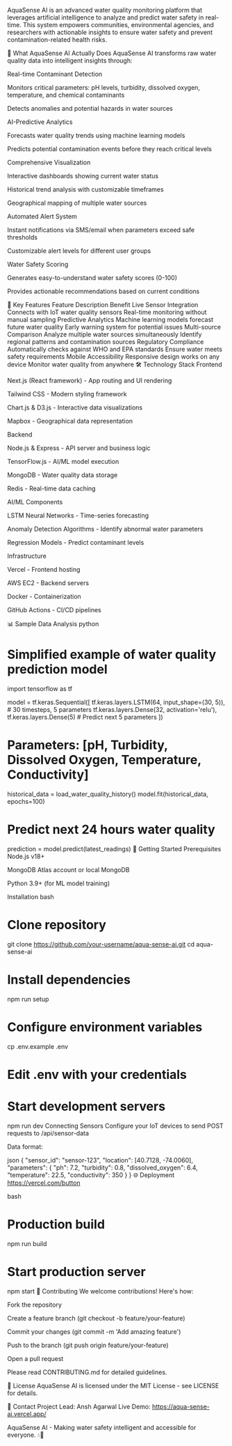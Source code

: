 AquaSense AI is an advanced water quality monitoring platform that leverages artificial intelligence to analyze and predict water safety in real-time. This system empowers communities, environmental agencies, and researchers with actionable insights to ensure water safety and prevent contamination-related health risks.

🌊 What AquaSense AI Actually Does
AquaSense AI transforms raw water quality data into intelligent insights through:

Real-time Contaminant Detection

Monitors critical parameters: pH levels, turbidity, dissolved oxygen, temperature, and chemical contaminants

Detects anomalies and potential hazards in water sources

AI-Predictive Analytics

Forecasts water quality trends using machine learning models

Predicts potential contamination events before they reach critical levels

Comprehensive Visualization

Interactive dashboards showing current water status

Historical trend analysis with customizable timeframes

Geographical mapping of multiple water sources

Automated Alert System

Instant notifications via SMS/email when parameters exceed safe thresholds

Customizable alert levels for different user groups

Water Safety Scoring

Generates easy-to-understand water safety scores (0-100)

Provides actionable recommendations based on current conditions

🚀 Key Features
Feature	Description	Benefit
Live Sensor Integration	Connects with IoT water quality sensors	Real-time monitoring without manual sampling
Predictive Analytics	Machine learning models forecast future water quality	Early warning system for potential issues
Multi-source Comparison	Analyze multiple water sources simultaneously	Identify regional patterns and contamination sources
Regulatory Compliance	Automatically checks against WHO and EPA standards	Ensure water meets safety requirements
Mobile Accessibility	Responsive design works on any device	Monitor water quality from anywhere
🛠️ Technology Stack
Frontend

Next.js (React framework) - App routing and UI rendering

Tailwind CSS - Modern styling framework

Chart.js & D3.js - Interactive data visualizations

Mapbox - Geographical data representation

Backend

Node.js & Express - API server and business logic

TensorFlow.js - AI/ML model execution

MongoDB - Water quality data storage

Redis - Real-time data caching

AI/ML Components

LSTM Neural Networks - Time-series forecasting

Anomaly Detection Algorithms - Identify abnormal water parameters

Regression Models - Predict contaminant levels

Infrastructure

Vercel - Frontend hosting

AWS EC2 - Backend servers

Docker - Containerization

GitHub Actions - CI/CD pipelines

📊 Sample Data Analysis
python
# Simplified example of water quality prediction model
import tensorflow as tf

model = tf.keras.Sequential([
    tf.keras.layers.LSTM(64, input_shape=(30, 5)),  # 30 timesteps, 5 parameters
    tf.keras.layers.Dense(32, activation='relu'),
    tf.keras.layers.Dense(5)  # Predict next 5 parameters
])

# Parameters: [pH, Turbidity, Dissolved Oxygen, Temperature, Conductivity]
historical_data = load_water_quality_history()
model.fit(historical_data, epochs=100)

# Predict next 24 hours water quality
prediction = model.predict(latest_readings)
🚀 Getting Started
Prerequisites
Node.js v18+

MongoDB Atlas account or local MongoDB

Python 3.9+ (for ML model training)

Installation
bash
# Clone repository
git clone https://github.com/your-username/aqua-sense-ai.git
cd aqua-sense-ai

# Install dependencies
npm run setup

# Configure environment variables
cp .env.example .env
# Edit .env with your credentials

# Start development servers
npm run dev
Connecting Sensors
Configure your IoT devices to send POST requests to /api/sensor-data

Data format:

json
{
  "sensor_id": "sensor-123",
  "location": [40.7128, -74.0060],
  "parameters": {
    "ph": 7.2,
    "turbidity": 0.8,
    "dissolved_oxygen": 6.4,
    "temperature": 22.5,
    "conductivity": 350
  }
}
🌐 Deployment
https://vercel.com/button

bash
# Production build
npm run build

# Start production server
npm start
🤝 Contributing
We welcome contributions! Here's how:

Fork the repository

Create a feature branch (git checkout -b feature/your-feature)

Commit your changes (git commit -m 'Add amazing feature')

Push to the branch (git push origin feature/your-feature)

Open a pull request

Please read CONTRIBUTING.md for detailed guidelines.

📄 License
AquaSense AI is licensed under the MIT License - see LICENSE for details.

📧 Contact
Project Lead: Ansh Agarwal
Live Demo: https://aqua-sense-ai.vercel.app/

AquaSense AI - Making water safety intelligent and accessible for everyone. 💧🤖
